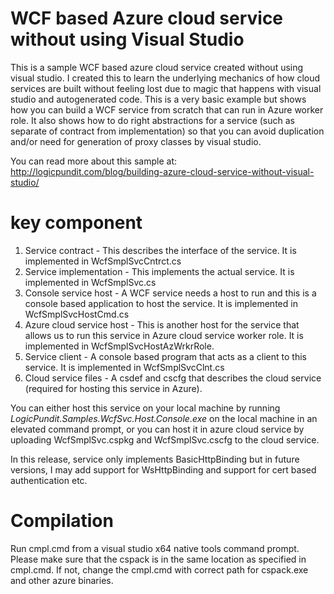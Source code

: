 # WCF based Azure cloud service without using Visual Studio
This is a sample WCF based azure cloud service created without using visual studio. I created this to learn the underlying mechanics of how cloud services are built without feeling lost due to magic that happens with visual studio and autogenerated code. This is a very basic example but shows how you can build a WCF service from scratch that can run in Azure worker role. It also shows how to do right abstractions for a service (such as separate of contract from implementation) so that you can avoid duplication and/or need for generation of proxy classes by visual studio.

You can read more about this sample at: http://logicpundit.com/blog/building-azure-cloud-service-without-visual-studio/

# key component
1. Service contract - This describes the interface of the service. It is implemented in WcfSmplSvcCntrct.cs
2. Service implementation - This implements the actual service. It is implemented in WcfSmplSvc.cs
3. Console service host - A WCF service needs a host to run and this is a console based application to host the service. It is implemented in WcfSmplSvcHostCmd.cs
4. Azure cloud service host - This is another host for the service that allows us to run this service in Azure cloud service worker role. It is implemented in WcfSmplSvcHostAzWrkrRole.
5. Service client - A console based program that acts as a client to this service. It is implemented in WcfSmplSvcClnt.cs
6. Cloud service files - A csdef and cscfg that describes the cloud service (required for hosting this service in Azure).

You can either host this service on your local machine by running <i>LogicPundit.Samples.WcfSvc.Host.Console.exe</i> on the local machine in an elevated command prompt, or you can host it in azure cloud service by uploading WcfSmplSvc.cspkg and WcfSmplSvc.cscfg to the cloud service.

In this release, service only implements BasicHttpBinding but in future versions, I may add support for WsHttpBinding and support for cert based authentication etc.

# Compilation
Run cmpl.cmd from a visual studio x64 native tools command prompt. Please make sure that the cspack is in the same location as specified in cmpl.cmd. If not, change the cmpl.cmd with correct path for cspack.exe and other azure binaries.

